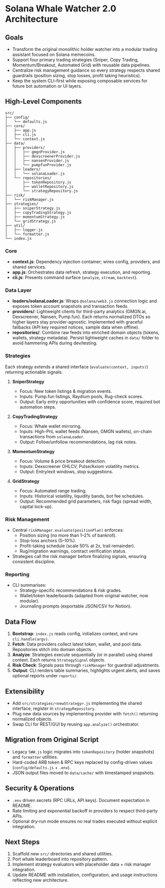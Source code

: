 # Solana Whale Watcher 2.0 Architecture

## Goals

- Transform the original monolithic holder watcher into a modular trading assistant focused on Solana memecoins.
- Support four primary trading strategies (Sniper, Copy Trading, Momentum/Breakout, Automated Grid) with reusable data pipelines.
- Centralize risk management guidance so every strategy respects shared guardrails (position sizing, stop losses, profit taking heuristics).
- Keep the system CLI-first while exposing composable services for future bot automation or UI layers.

## High-Level Components

```text
src/
├── config/
│   └── defaults.js
├── core/
│   ├── app.js
│   ├── cli.js
│   └── context.js
├── data/
│   ├── providers/
│   │   ├── gmgnProvider.js
│   │   ├── dexscreenerProvider.js
│   │   ├── nansenProvider.js
│   │   └── pumpfunProvider.js
│   ├── loaders/
│   │   └── solanaLoader.js
│   └── repositories/
│       ├── tokenRepository.js
│       ├── walletRepository.js
│       └── strategyRepository.js
├── risk/
│   └── riskManager.js
├── strategies/
│   ├── sniperStrategy.js
│   ├── copyTradingStrategy.js
│   ├── momentumStrategy.js
│   └── gridStrategy.js
├── util/
│   ├── logger.js
│   └── formatter.js
└── index.js
```

### Core

- **context.js**: Dependency injection container; wires config, providers, and shared services.
- **app.js**: Orchestrates data refresh, strategy execution, and reporting.
- **cli.js**: Presents command surface (`analyze`, `stream`, `backtest`).

### Data Layer

- **loaders/solanaLoader.js**: Wraps `@solana/web3.js` connection logic and exposes token account snapshots and transaction feeds.
- **providers/**: Lightweight clients for third-party analytics (GMGN.ai, Dexscreener, Nansen, Pump.fun). Each returns normalized DTOs so higher layers stay provider-agnostic. Implemented with graceful fallbacks (API key required notices, sample data when offline).
- **repositories/**: Combine raw feeds into enriched domain objects (tokens, wallets, strategy metadata). Persist lightweight caches in `data/` folder to avoid hammering APIs during dev/testing.

### Strategies

Each strategy extends a shared interface (`evaluate(context, inputs)`) returning actionable signals.

1. **SniperStrategy**
   - Focus: New token listings & migration events.
   - Inputs: Pump.fun listings, Raydium pools, Rug-check scores.
   - Output: Early entry opportunities with confidence score, required bot automation steps.

2. **CopyTradingStrategy**
   - Focus: Whale wallet mirroring.
   - Inputs: High-PnL wallet feeds (Nansen, GMGN wallets), on-chain transactions from `solanaLoader`.
   - Output: Follow/unfollow recommendations, lag risk notes.

3. **MomentumStrategy**
   - Focus: Volume & price breakout detection.
   - Inputs: Dexscreener OHLCV, Pulse/Axiom volatility metrics.
   - Output: Entry/exit windows, stop suggestions.

4. **GridStrategy**
   - Focus: Automated range trading.
   - Inputs: Historical volatility, liquidity bands, bot fee schedules.
   - Output: Recommended grid parameters, risk flags (spread width, capital lock-up).

### Risk Management

- Central `riskManager.evaluate(positionPlan)` enforces:
  - Position sizing (no more than 1–2% of bankroll).
  - Stop-loss anchors (5–10%).
  - Profit-taking schedule (scale 50% at 2x, trail remainder).
  - Rug/migration warnings, contract verification status.
- Strategies call the risk manager before finalizing signals, ensuring consistent discipline.

### Reporting

- CLI summarises:
  - Strategy-specific recommendations & risk grades.
  - Wallet/token leaderboards (adapted from original watcher, now modular).
  - Journaling prompts (exportable JSON/CSV for Notion).

## Data Flow

1. **Bootstrap**: `index.js` reads config, initializes context, and runs `cli.handle(argv)`.
2. **Fetch**: Data providers collect latest token, wallet, and pool data. Repositories stitch into domain objects.
3. **Analyze**: Strategies execute sequentially (or in parallel) using shared context. Each returns `StrategySignal` objects.
4. **Risk Check**: Signals pass through `riskManager` for guardrail adjustments.
5. **Output**: CLI renders table summaries, highlights urgent alerts, and saves optional reports under `reports/`.

## Extensibility

- Add `src/strategies/<newStrategy>.js` implementing the shared interface, register in `strategyRepository`.
- Plug new data sources by implementing provider with `fetch()` returning normalized objects.
- Swap CLI for REST/GUI by reusing `app.analyze()` orchestrator.

## Migration from Original Script

- Legacy `SWW.js` logic migrates into `tokenRepository` (holder snapshots) and `formatter` utilities.
- Hard-coded ARB token & RPC keys replaced by config-driven values (`config/defaults.js` + `.env`).
- JSON output files moved to `data/cache/` with timestamped snapshots.

## Security & Operations

- `.env` driven secrets (RPC URLs, API keys). Document expectation in README.
- Rate limiting and exponential backoff in providers to respect third-party APIs.
- Optional dry-run mode ensures no real trades executed without explicit integration.

## Next Steps

1. Scaffold new `src/` directories and shared utilities.
2. Port whale leaderboard into repository pattern.
3. Implement strategy evaluators with placeholder data + risk manager integration.
4. Update README with installation, configuration, and usage instructions reflecting new architecture.
